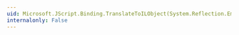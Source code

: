 ```yaml
---
uid: Microsoft.JScript.Binding.TranslateToILObject(System.Reflection.Emit.ILGenerator,System.Type,System.Boolean)
internalonly: False
---
```

